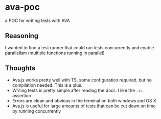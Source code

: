 # ava-poc
a POC for writing tests with AVA

## Reasoning
I wanted to find a test runner that could run tests concurrently and enable parallelism (multiple functions running in parallel)

## Thoughts
* Ava.js works pretty well with TS, some configuration required, but no compilation needed. This is a plus.
* Writing tests is pretty simple after reading the docs. I like the `.is` assertion
* Errors are clean and obvious in the terminal on both windows and OS X
* Ava.js is useful for large amounts of tests that can be cut down on time by running concurrently


